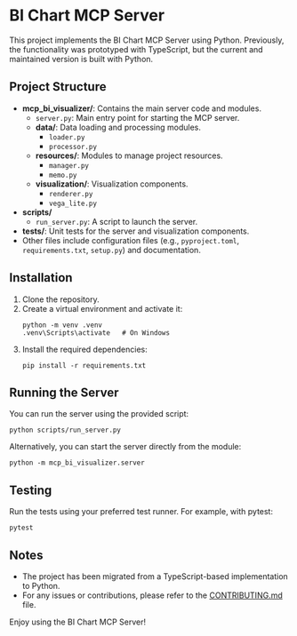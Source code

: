 # BI Chart MCP Server

This project implements the BI Chart MCP Server using Python. Previously, the functionality was prototyped with TypeScript, but the current and maintained version is built with Python.

## Project Structure

- **mcp_bi_visualizer/**: Contains the main server code and modules.
  - `server.py`: Main entry point for starting the MCP server.
  - **data/**: Data loading and processing modules.
    - `loader.py`
    - `processor.py`
  - **resources/**: Modules to manage project resources.
    - `manager.py`
    - `memo.py`
  - **visualization/**: Visualization components.
    - `renderer.py`
    - `vega_lite.py`
- **scripts/**
  - `run_server.py`: A script to launch the server.
- **tests/**: Unit tests for the server and visualization components.
- Other files include configuration files (e.g., `pyproject.toml`, `requirements.txt`, `setup.py`) and documentation.

## Installation

1. Clone the repository.
2. Create a virtual environment and activate it:
   ```
   python -m venv .venv
   .venv\Scripts\activate   # On Windows
   ```
3. Install the required dependencies:
   ```
   pip install -r requirements.txt
   ```

## Running the Server

You can run the server using the provided script:

```
python scripts/run_server.py
```

Alternatively, you can start the server directly from the module:

```
python -m mcp_bi_visualizer.server
```

## Testing

Run the tests using your preferred test runner. For example, with pytest:

```
pytest
```

## Notes

- The project has been migrated from a TypeScript-based implementation to Python.
- For any issues or contributions, please refer to the [CONTRIBUTING.md](CONTRIBUTING.md) file.

Enjoy using the BI Chart MCP Server!

